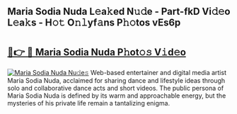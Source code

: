 ## Maria Sodia Nuda L𝚎a𝚔ed N𝚞𝚍e - Part-fkD Vi𝚍𝚎o L𝚎a𝚔s - H𝚘𝚝 O𝚗𝚕yf𝚊ns P𝚑𝚘tos vEs6p

# <h2><a href="http://kf23y0i.oniu.top/?m=Maria+Sodia+Nuda">🔗👉 🔴 Maria Sodia Nuda P𝚑ot𝚘𝚜 V𝚒d𝚎o</a></h2>

[![Maria Sodia Nuda Nu𝚍e𝚜](https://i.imgur.com/0qMVB7G.gif)](http://kf23y0i.oniu.top/?m=Maria+Sodia+Nuda)
Web-based entertainer and digital media artist Maria Sodia Nuda, acclaimed for sharing dance and lifestyle ideas through solo and collaborative dance acts and short videos. The public persona of Maria Sodia Nuda is defined by its warm and approachable energy, but the mysteries of his private life remain a tantalizing enigma.  
